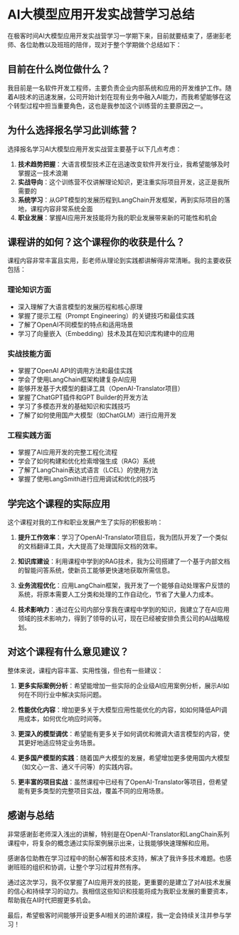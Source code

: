 # AI大模型应用开发实战营学习总结

在极客时间AI大模型应用开发实战营学习一学期下来，目前就要结束了，感谢彭老师、各位助教以及班班的陪伴，现对于整个学期做个总结如下：

## 目前在什么岗位做什么？

我目前是一名软件开发工程师，主要负责企业内部系统和应用的开发维护工作。随着AI技术的迅速发展，公司开始计划在现有业务中融入AI能力，而我希望能够在这个转型过程中担当重要角色，这也是我参加这个训练营的主要原因之一。

## 为什么选择报名学习此训练营？

选择报名学习AI大模型应用开发实战营主要基于以下几点考虑：

1. **技术趋势把握**：大语言模型技术正在迅速改变软件开发行业，我希望能够及时掌握这一技术浪潮
2. **实战导向**：这个训练营不仅讲解理论知识，更注重实际项目开发，这正是我所需要的
3. **系统学习**：从GPT模型的发展历程到LangChain开发框架，再到实际项目的落地，课程内容非常系统全面
4. **职业发展**：掌握AI应用开发技能将为我的职业发展带来新的可能性和机会

## 课程讲的如何？这个课程你的收获是什么？

课程内容非常丰富且实用，彭老师从理论到实践都讲解得非常清晰。我的主要收获包括：

### 理论知识方面
- 深入理解了大语言模型的发展历程和核心原理
- 掌握了提示工程（Prompt Engineering）的关键技巧和最佳实践
- 了解了OpenAI不同模型的特点和适用场景
- 学习了向量嵌入（Embedding）技术及其在知识库构建中的应用

### 实战技能方面
- 掌握了OpenAI API的调用方法和最佳实践
- 学会了使用LangChain框架构建复杂AI应用
- 能够开发基于大模型的翻译工具（OpenAI-Translator项目）
- 掌握了ChatGPT插件和GPT Builder的开发方法
- 学习了多模态开发的基础知识和实践技巧
- 了解了如何使用国产大模型（如ChatGLM）进行应用开发

### 工程实践方面
- 掌握了AI应用开发的完整工程化流程
- 学会了如何构建和优化检索增强生成（RAG）系统
- 了解了LangChain表达式语言（LCEL）的使用方法
- 掌握了使用LangSmith进行应用调试和优化的技巧

## 学完这个课程的实际应用

这个课程对我的工作和职业发展产生了实际的积极影响：

1. **提升工作效率**：学习了OpenAI-Translator项目后，我为团队开发了一个类似的文档翻译工具，大大提高了处理国际文档的效率。

2. **知识库建设**：利用课程中学到的RAG技术，我为公司搭建了一个基于内部文档的智能问答系统，使新员工能够更快速地获取所需信息。

3. **业务流程优化**：应用LangChain框架，我开发了一个能够自动处理客户反馈的系统，将原本需要人工分类和处理的工作自动化，节省了大量人力成本。

4. **技术影响力**：通过在公司内部分享我在课程中学到的知识，我建立了在AI应用领域的技术影响力，得到了领导的认可，现在已经被安排负责公司的AI战略规划。

## 对这个课程有什么意见建议？

整体来说，课程内容丰富、实用性强，但也有一些建议：

1. **更多实际案例分析**：希望能增加一些实际的企业级AI应用案例分析，展示AI如何在不同行业中解决实际问题。

2. **性能优化内容**：增加更多关于大模型应用性能优化的内容，如如何降低API调用成本，如何优化响应时间等。

3. **更深入的模型调优**：希望能有更多关于如何调优和微调大语言模型的内容，使其更好地适应特定业务场景。

4. **更多国产模型的实践**：随着国产大模型的发展，希望增加更多使用国内大模型（如文心一言、通义千问等）的实践内容。

5. **更丰富的项目实战**：虽然课程中已经有了OpenAI-Translator等项目，但希望能有更多类型的完整项目实战，覆盖不同的应用场景。

## 感谢与总结

非常感谢彭老师深入浅出的讲解，特别是在OpenAI-Translator和LangChain系列课程中，将复杂的概念通过实际案例展示出来，让我能够快速理解和应用。

感谢各位助教在学习过程中的耐心解答和技术支持，解决了我许多技术难题。也感谢班班的组织和协调，让整个学习过程井然有序。

通过这次学习，我不仅掌握了AI应用开发的技能，更重要的是建立了对AI技术发展的信心和持续学习的动力。我相信这些知识和技能将成为我职业发展的重要资本，帮助我在AI时代把握更多机会。

最后，希望极客时间能够开设更多AI相关的进阶课程，我一定会持续关注并参与学习！ 